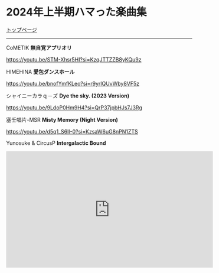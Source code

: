 # 2024年上半期ハマった楽曲集

[トップページ](index.md)

***

CoMETIK **無自覚アプリオリ**

<https://youtu.be/STM-Xhsr5HI?si=KzqJTTZZB8yKQu9z>

HIMEHINA **愛包ダンスホール**

<https://youtu.be/bnofYmfKLeo?si=r9yrlQUvWby8VF5z>

シャイニーカラｑ－ズ **Dye the sky. (2023 Version)**

<https://youtu.be/9LdoP0Hm9H4?si=QrP37jpbHJs7J3Rg>

塞壬唱片-MSR **Misty Memory (Night Version)**

<https://youtu.be/d5q1_S6lI-0?si=KzsaW6uG8nPN1ZTS>

Yunosuke & CircusP **Intergalactic Bound**

<iframe width="560" height="315" src="https://www.youtube.com/embed/jsQXgDZIIrY?si=A27rw5Xxs_Kumeim" title="YouTube video player" frameborder="0" allow="accelerometer; autoplay; clipboard-write; encrypted-media; gyroscope; picture-in-picture; web-share" allowfullscreen></iframe>
